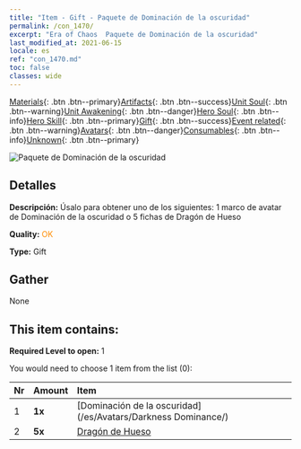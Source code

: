 ```yaml
---
title: "Item - Gift - Paquete de Dominación de la oscuridad"
permalink: /con_1470/
excerpt: "Era of Chaos  Paquete de Dominación de la oscuridad"
last_modified_at: 2021-06-15
locale: es
ref: "con_1470.md"
toc: false
classes: wide
---
```

 [Materials](/ItemsES/){: .btn .btn--primary}[Artifacts](/ItemsES/Artifacts/){: .btn .btn--success}[Unit Soul](/ItemsES/UnitSoul/){: .btn .btn--warning}[Unit Awakening](/ItemsES/UnitAwakening/){: .btn .btn--danger}[Hero Soul](/ItemsES/HeroSoul/){: .btn .btn--info}[Hero Skill](/ItemsES/HeroSkill/){: .btn .btn--primary}[Gift](/ItemsES/Gift/){: .btn .btn--success}[Event related](/ItemsES/Events/){: .btn .btn--warning}[Avatars](/ItemsES/Avatars/){: .btn .btn--danger}[Consumables](/ItemsES/Consumables/){: .btn .btn--info}[Unknown](/ItemsES/Unknown/){: .btn .btn--primary}

 ![Paquete de Dominación de la oscuridad](/images/t/i_907084.png)

## Detalles
 **Descripción:** Úsalo para obtener uno de los siguientes: 1 marco de avatar de Dominación de la oscuridad o 5 fichas de Dragón de Hueso

 **Quality:** <span style="color: #FF8C00">OK</span>

 **Type:** Gift

## Gather

  None

## This item contains:

 **Required Level to open:** 1

 You would need to choose 1 item from the list (0):

  | Nr | Amount |     Item    |
  |:---|:-------|:------------|
  | 1 |  **1x** | [Dominación de la oscuridad](/es/Avatars/Darkness Dominance/) |  | 
  | 2 |  **5x** | [Dragón de Hueso](/ItemsES/unt_214/) |  | 
